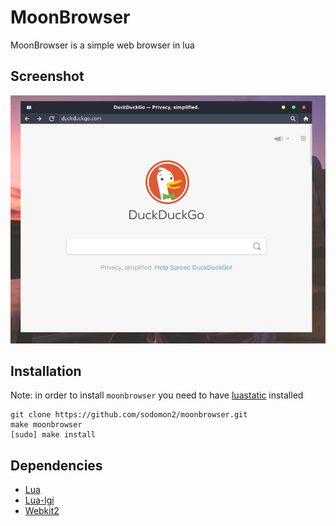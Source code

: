 # MoonBrowser
MoonBrowser is a simple web browser in lua

## Screenshot

![screenshot](https://github.com/sodomon2/project-screenshot/blob/master/moonbrowser/screenshot.png?raw=true)

## Installation
Note: in order to install `moonbrowser` you need to have [luastatic](https://github.com/ers35/luastatic) installed

```
git clone https://github.com/sodomon2/moonbrowser.git
make moonbrowser
[sudo] make install
```

## Dependencies

- [Lua](https://www.lua.org/download.html)
- [Lua-lgi](https://github.com/pavouk/lgi)
- [Webkit2](https://webkitgtk.org/)